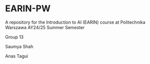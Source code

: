 # EARIN-PW
A repository for the Introduction to AI (EARIN) course at Politechnika Warszawa AY24/25 Summer Semester

Group 13

Saumya Shah

Anas Tagui
